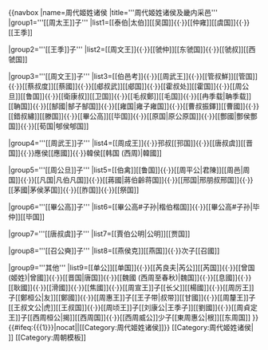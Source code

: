 {{navbox
|name=周代姬姓诸侯
|title='''周代姬姓诸侯及畿内采邑'''
|group1='''[[周太王]]子'''
|list1=[[泰伯|太伯]][[吴国]]{{·}}[[仲雍]][[虞国]]{{·}}[[王季]]

|group2='''[[王季]]子'''
|list2=[[周文王]]{{·}}[[虢仲]][[东虢国]]{{·}}[[虢叔]][[西虢国]]

|group3='''[[周文王]]子'''
|list3=[[伯邑考]]{{·}}[[周武王]]{{·}}[[管叔鮮]][[管国]]{{·}}[[蔡叔度]][[蔡國]]{{·}}[[郕叔武]][[郕国]]{{·}}[[霍叔处]][[霍国]]{{·}}[[周公旦]][[鲁国]]{{·}}[[衛康叔]][[卫国]]{{·}}[[毛叔鄭]][[毛国]]{{·}}[[冉季载|聃季载]][[聃国]]{{·}}[[郜國|郜子郜国]]{{·}}[[雍国|雍子雍国]]{{·}}[[曹叔振鐸]][[曹國]]{{·}}[[錯叔繡]][[滕国]]{{·}}[[畢公高]][[毕国]]{{·}}[[原国|原公原国]]{{·}}[[酆國|酆侯酆国]]{{·}}[[荀国|郇侯郇国]]

|group4='''[[周武王]]子'''
|list4=[[周成王]]{{·}}邘叔[[邘国]]{{·}}[[唐叔虞]][[晋国]]{{·}}應侯[[應國]]{{·}}韓侯[[韩国 (西周)|韓國]]

|group5='''[[周公旦]]子'''
|list5=[[伯禽]][[鲁国]]{{·}}[[周平公|君陳]][[周邑|周国]]{{·}}[[凡国|凡伯凡国]]{{·}}[[蔣國|蔣伯齡蒋国]]{{·}}[[邢国|邢朋叔邢国]]{{·}}[[茅國|茅侯茅国]]{{·}}[[胙国]]{{·}}[[祭国]]

|group6='''[[畢公高]]子'''
|list6=[[畢公高#子孙|楷伯楷国]]{{·}}[[畢公高#子孙|毕仲]][[毕国]]

|group7='''[[唐叔虞]]子'''
|list7=[[賈伯公明|公明]][[贾国]]

|group8='''[[召公奭]]子'''
|list8=[[燕侯克]][[燕国]]{{·}}次子[[召國]]

|group9='''其他'''
|list9=[[单公]][[单国]]{{·}}[[芮良夫|芮公]][[芮国]]{{·}}[[曾国 (姬姓)|曾國]]{{·}}[[晋国|唐国]]{{·}}[[魏國 (西周至春秋)|魏国]]{{·}}[[息國]]{{·}}[[耿國]]{{·}}[[滑國]]{{·}}[[焦國]]{{·}}[[周宣王]]子[[长父]][[楊國]]{{·}}[[周厉王]]子[[鄭桓公|友]][[鄭國]]{{·}}[[周惠王]]子[[王子带|叔带]][[甘國]]{{·}}[[周釐王]]子[[王叔文公|虎]][[王叔国]]{{·}}[[周顷王]]子[[刘康公|王季子]][[劉國]]{{·}}[[周貞定王]]子[[西周桓公|揭]][[西周国]]{{·}}[[西周威公]]少子[[東周惠公|根]][[东周国]]
}}
<includeonly>{{#ifeq:{{{1}}}|nocat||[[Category:周代姬姓诸侯]]}}</includeonly><noinclude>
[[Category:周代姬姓诸侯| ]]
[[Category:周朝模板]]
</noinclude>
